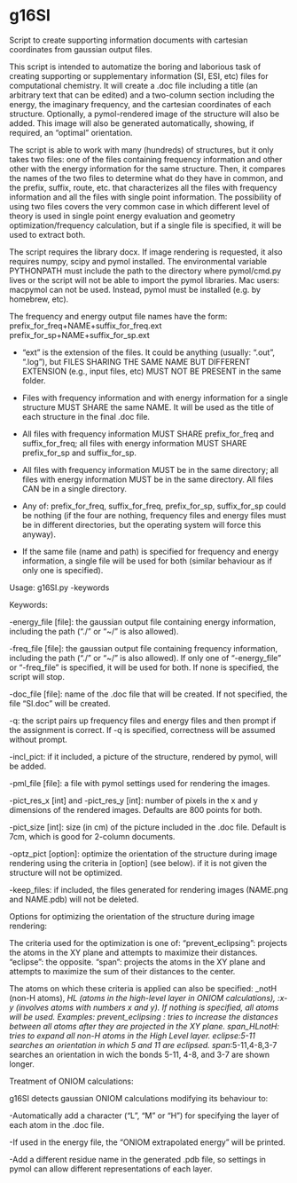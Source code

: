 # g16SI

Script to create supporting information documents with cartesian coordinates from gaussian output files.

This script is intended to automatize the boring and laborious task of creating supporting or supplementary information (SI, ESI, etc) files for computational chemistry. It will create a .doc file including a title (an arbitrary text that can be edited) and a two-column section including the energy, the imaginary frequency, and the cartesian coordinates of each structure. Optionally, a pymol-rendered image of the structure will also be added. This image will also be generated automatically, showing, if required, an “optimal” orientation.

The script is able to work with many (hundreds) of structures, but it only takes two files: one of the files containing frequency information and other other with the energy information for the same structure. Then, it compares the names of the two files to determine what do they have in common, and the prefix, suffix, route, etc. that characterizes all the files with frequency information and all the files with single point information. The possibility of using two files covers the very common case in which different level of theory is used in single point energy evaluation and geometry optimization/frequency calculation, but if a single file is specified, it will be used to extract both. 

The script requires the library docx. If image rendering is requested, it also requires numpy, scipy and pymol installed. The environmental variable PYTHONPATH must include the path to the directory where pymol/cmd.py lives or the script will not be able to import the pymol libraries. Mac users: macpymol can not be used. Instead, pymol must be installed (e.g. by homebrew, etc).

The frequency and energy output file names have the form:
                                                                           prefix_for_freq+NAME+suffix_for_freq.ext         
                                                                               prefix_for_sp+NAME+suffix_for_sp.ext         

- “ext” is the extension of the files. It could be anything (usually: “.out”, “.log”), but FILES SHARING THE SAME NAME BUT DIFFERENT EXTENSION (e.g., input files, etc) MUST NOT BE PRESENT in the same folder.

- Files with frequency information and with energy information for a single structure MUST SHARE the same NAME. It will be used as the title of each structure in the final .doc file.

- All files with frequency information MUST SHARE prefix_for_freq and suffix_for_freq; all files with energy information MUST SHARE prefix_for_sp and suffix_for_sp.

- All files with frequency information MUST be in the same directory; all files with energy information MUST be in the same directory. All files CAN be in a single directory.

- Any of: prefix_for_freq, suffix_for_freq, prefix_for_sp, suffix_for_sp could be nothing (if the four are nothing, frequency files and energy files must be in different directories, but the operating system will force this anyway).

- If the same file (name and path) is specified for frequency and energy information, a single file will be used for both (similar behaviour as if only one is specified).



Usage:      g16SI.py  -keywords 

Keywords:

-energy_file [file]: the gaussian output file containing energy information, including the path (“./” or “~/” is also allowed).

-freq_file [file]: the gaussian output file containing frequency information, including the path (“./” or “~/” is also allowed).
If only one of “-energy_file” or “-freq_file” is specified, it will be used for both. If none is specified, the script will stop.

-doc_file [file]: name of the .doc file that will be created. If not specified, the file “SI.doc” will be created.

-q: the script pairs up frequency files and energy files and then prompt if the assignment is correct. If -q is specified, correctness will be assumed without prompt.

-incl_pict: if it included, a picture of the structure, rendered by pymol, will be added.

-pml_file [file]: a file with pymol settings used for rendering the images.

-pict_res_x [int] and -pict_res_y [int]: number of pixels in the x and y dimensions of the rendered images. Defaults  are 800 points for both.

-pict_size [int]: size (in cm) of the picture included in the .doc file. Default is 7cm, which is good for 2-column documents.

-optz_pict [option]: optimize the orientation of the structure during image rendering using the criteria in [option] (see below). if it is not given the structure will not be optimized.

-keep_files: if included, the files generated for rendering images (NAME.png and NAME.pdb) will not be deleted.


Options for optimizing the orientation of the structure during image rendering: 

The criteria used for the optimization is one of: 
      “prevent_eclipsing”: projects the atoms in the XY plane and attempts to maximize their distances.
      “eclipse”: the opposite. 
      “span”: projects the atoms in the XY plane and attempts to maximize the sum of their distances to the center.

The atoms on which these criteria is applied can also be specified: _notH (non-H atoms), _HL (atoms in the high-level layer in ONIOM calculations), _:x-y (involves atoms with numbers x and y). If nothing is specified, all atoms will be used. 
Examples:
                   prevent_eclipsing  : tries to increase the distances between all atoms after they are projected in the XY plane.
                   span_HLnotH: tries to expand all non-H atoms in the High Level layer.
                   eclipse_:5-11             searches an orientation in which 5 and 11 are eclipsed.
                   span_:5-11,4-8,3-7        searches an orientation in wich the bonds 5-11, 4-8, and 3-7 are shown longer.
                   
Treatment of ONIOM calculations:

g16SI detects gaussian ONIOM calculations modifying its behaviour to:

-Automatically add a character (“L”, “M” or “H”) for specifying the layer of each atom in the .doc file.

-If used in the energy file, the “ONIOM extrapolated energy” will be printed. 

-Add a different residue name in the generated .pdb file, so settings in pymol can allow different representations of each layer.






